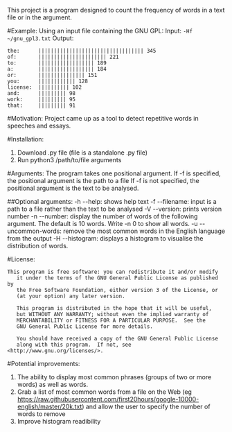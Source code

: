 This project is a program designed to count the frequency of words in a text file or in the argument.

#Example:
Using an input file containing the GNU GPL:
Input: `-Hf ~/gnu_gpl3.txt`
Output:
```
the:      |||||||||||||||||||||||||||||||||| 345
of:       |||||||||||||||||||||| 221
to:       |||||||||||||||||| 189
a:        |||||||||||||||||| 184
or:       ||||||||||||||| 151
you:      |||||||||||| 128
license:  |||||||||| 102
and:      ||||||||| 98
work:     ||||||||| 95
that:     ||||||||| 91
```

#Motivation:
Project came up as a tool to detect repetitive words in speeches and essays.

#Installation:
1. Download .py file (file is a standalone .py file)
2. Run python3 /path/to/file arguments

#Arguments:
The program takes one positional argument.
If -f is specified, the positional argument is the path to a file
If -f is not specified, the positional argument is the text to be analysed.

##Optional arguments:
-h --help: shows help text
-f --filename: input is a path to a file rather than the text to be analysed
-V --version: prints version number
-n --number: display the number of words of the following argument. The default is 10 words.
            Write -n 0 to show all words.
-u --uncommon-words: remove the most common words in the English language from the output
-H --histogram: displays a histogram to visualise the distribution of words.

#License:
 ```
 This program is free software: you can redistribute it and/or modify
    it under the terms of the GNU General Public License as published by
    the Free Software Foundation, either version 3 of the License, or
    (at your option) any later version.

    This program is distributed in the hope that it will be useful,
    but WITHOUT ANY WARRANTY; without even the implied warranty of
    MERCHANTABILITY or FITNESS FOR A PARTICULAR PURPOSE.  See the
    GNU General Public License for more details.

    You should have received a copy of the GNU General Public License
    along with this program.  If not, see <http://www.gnu.org/licenses/>.
```
 
 #Potential improvements:
 1. The ability to display most common phrases (groups of two or more words) as well as words.
 2. Grab a list of most common words from a file on the Web (eg https://raw.githubusercontent.com/first20hours/google-10000-english/master/20k.txt) 
 and allow the user to specify the number of words to remove
 3. Improve histogram readibility
